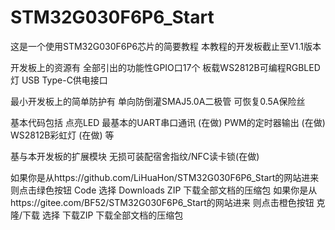 # STM32G030F6P6_Start
 这是一个使用STM32G030F6P6芯片的简要教程
 本教程的开发板截止至V1.1版本

 开发板上的资源有 
 全部引出的功能性GPIO口17个
 板载WS2812B可编程RGBLED灯
 USB Type-C供电接口

 最小开发板上的简单防护有
 单向防倒灌SMAJ5.0A二极管
 可恢复0.5A保险丝

 基本代码包括
 点亮LED
 最基本的UART串口通讯 (在做)
 PWM的定时器输出 (在做)
 WS2812B彩虹灯 (在做)
 等 

 基与本开发板的扩展模块
 无损可装配宿舍指纹/NFC读卡锁(在做)

 如果你是从https://github.com/LiHuaHon/STM32G030F6P6_Start的网站进来 则点击绿色按钮 Code 选择 Downloads ZIP 下载全部文档的压缩包
 如果你是从https://gitee.com/BF52/STM32G030F6P6_Start的网站进来 则点击橙色按钮 克隆/下载 选择 下载ZIP 下载全部文档的压缩包